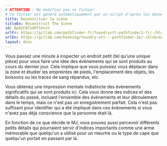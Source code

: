 ```yaml
---
# ATTENTION : Ne modifiez pas ce fichier
# Ce fichier est généré automatiquement par un script d'après les données du module Foundry VTT officiel et de sa traduction
title: Reconstituer la scène
titleEn: Reconstruct The Scene
id: Bp02C07s4RTS4vsV
urlFr: https://gitlab.com/pathfinder-fr/foundryvtt-pathfinder2-fr/-/blob/master/data/feats/Bp02C07s4RTS4vsV.htm
urlEn: https://gitlab.com/hooking/foundry-vtt---pathfinder-2e/-/blob/master/packs/data/feats.db/reconstruct-the-scene.json
layout: dons
---
```

Vous passez une minute à inspecter un endroit petit (tel qu'une unique pièce) pour vous faire une idée des évènements qui se sont produits au cours du dernier jour. Cela implique que vous puissiez vous déplacer dans la zone et étudier les empreintes de pieds, l'emplacement des objets, les boissons ou les traces de sang répandus, etc.

Vous obtenez une impression mentale indistincte des évènements significatifs qui se sont produits ici. Cela vous donne des indices et des détails du passé, incluant l'ensemble des évènements et leur déroulement dans le temps, mais ce n'est pas un enregistrement parfait. Cela n'est pas suffisant pour identifier qui a été impliqué dans ces évènements si vous n'avez pas déjà conscience que la personne était là.

En fonction de ce que décide le MJ, vous pouvez aussi percevoir différents petits détails qui pourraient servir d'indices importants comme une arme mémorable que quelqu'un a utilisé pour un meurtre ou le type de cape que quelqu'un portait en passant par là.
